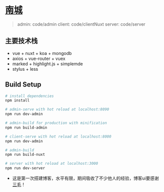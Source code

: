 # [南城](http://120.78.220.145)

> admin:  code/admin
client:  code/clientNuxt
server:  code/server


## 主要技术栈

+ vue + nuxt + koa + mongodb
+ axios + vue-router + vuex
+ marked + highlight.js + simplemde
+ stylus + less


## Build Setup

``` bash
# install dependencies
npm install

# admin-serve with hot reload at localhost:8090
npm run dev-admin

# admin-build for production with minification
npm run build-admin

# client-serve with hot reload at localhost:8000
npm run dev-admin

# admin-build
npm run build-nuxt

# server with hot reload at localhost:3000
npm run dev-server
```

+ 这是第一次搭建博客，水平有限，期间吸收了不少他人的经验，博客ui要感谢[三毛](http://jkchao.cn)！